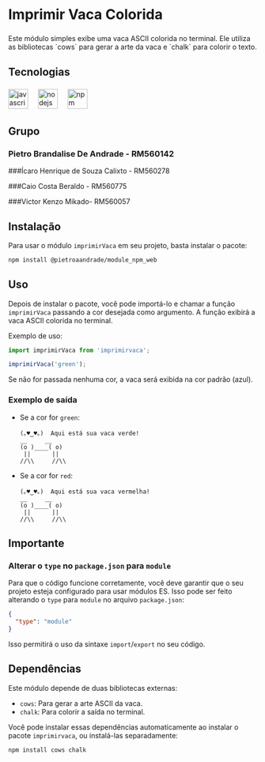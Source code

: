 <h1 align="left">Imprimir Vaca Colorida</h1>

###

<p align="left">Este módulo simples exibe uma vaca ASCII colorida no terminal. Ele utiliza as bibliotecas `cows` para gerar a arte da vaca e `chalk` para colorir o texto.</p>

###

<h2 align="left">Tecnologias</h2>

###

<div align="left">
  <img src="https://cdn.jsdelivr.net/gh/devicons/devicon/icons/javascript/javascript-original.svg" height="40" alt="javascript logo"  />
  <img width="12" />
  <img src="https://cdn.jsdelivr.net/gh/devicons/devicon/icons/nodejs/nodejs-original.svg" height="40" alt="nodejs logo"  />
  <img width="12" />
  <img src="https://cdn.jsdelivr.net/gh/devicons/devicon/icons/npm/npm-original-wordmark.svg" height="40" alt="npm logo"  />
</div>

###

## Grupo

### Pietro Brandalise De Andrade - RM560142

###Ícaro Henrique de Souza Calixto - RM560278

###Caio Costa Beraldo - RM560775

###Victor Kenzo Mikado- RM560057

## Instalação

Para usar o módulo `imprimirVaca` em seu projeto, basta instalar o pacote:

```bash
npm install @pietroaandrade/module_npm_web
```

## Uso

Depois de instalar o pacote, você pode importá-lo e chamar a função `imprimirVaca` passando a cor desejada como argumento. A função exibirá a vaca ASCII colorida no terminal.

Exemplo de uso:

```javascript
import imprimirVaca from 'imprimirvaca';

imprimirVaca('green');
```

Se não for passada nenhuma cor, a vaca será exibida na cor padrão (azul).

### Exemplo de saída

- Se a cor for `green`:
  ```text
  (｡♥‿♥｡)  Aqui está sua vaca verde!
  __     __
  (o )____( o)
   ||      ||
  //\\     //\\
  ```

- Se a cor for `red`:
  ```text
  (｡♥‿♥｡)  Aqui está sua vaca vermelha!
  __     __
  (o )____( o)
   ||      ||
  //\\     //\\
  ```
## Importante

### Alterar o `type` no `package.json` para `module`

Para que o código funcione corretamente, você deve garantir que o seu projeto esteja configurado para usar módulos ES. Isso pode ser feito alterando o `type` para `module` no arquivo `package.json`:

```json
{
  "type": "module"
}
```

Isso permitirá o uso da sintaxe `import`/`export` no seu código.

## Dependências

Este módulo depende de duas bibliotecas externas:

- `cows`: Para gerar a arte ASCII da vaca.
- `chalk`: Para colorir a saída no terminal.

Você pode instalar essas dependências automaticamente ao instalar o pacote `imprimirvaca`, ou instalá-las separadamente:

```bash
npm install cows chalk
```
